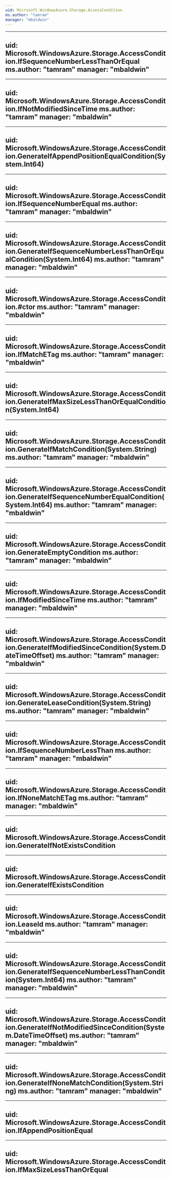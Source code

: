 ```yaml
---
uid: Microsoft.WindowsAzure.Storage.AccessCondition
ms.author: "tamram"
manager: "mbaldwin"
---
```


---
uid: Microsoft.WindowsAzure.Storage.AccessCondition.IfSequenceNumberLessThanOrEqual
ms.author: "tamram"
manager: "mbaldwin"
---

---
uid: Microsoft.WindowsAzure.Storage.AccessCondition.IfNotModifiedSinceTime
ms.author: "tamram"
manager: "mbaldwin"
---

---
uid: Microsoft.WindowsAzure.Storage.AccessCondition.GenerateIfAppendPositionEqualCondition(System.Int64)
---

---
uid: Microsoft.WindowsAzure.Storage.AccessCondition.IfSequenceNumberEqual
ms.author: "tamram"
manager: "mbaldwin"
---

---
uid: Microsoft.WindowsAzure.Storage.AccessCondition.GenerateIfSequenceNumberLessThanOrEqualCondition(System.Int64)
ms.author: "tamram"
manager: "mbaldwin"
---

---
uid: Microsoft.WindowsAzure.Storage.AccessCondition.#ctor
ms.author: "tamram"
manager: "mbaldwin"
---

---
uid: Microsoft.WindowsAzure.Storage.AccessCondition.IfMatchETag
ms.author: "tamram"
manager: "mbaldwin"
---

---
uid: Microsoft.WindowsAzure.Storage.AccessCondition.GenerateIfMaxSizeLessThanOrEqualCondition(System.Int64)
---

---
uid: Microsoft.WindowsAzure.Storage.AccessCondition.GenerateIfMatchCondition(System.String)
ms.author: "tamram"
manager: "mbaldwin"
---

---
uid: Microsoft.WindowsAzure.Storage.AccessCondition.GenerateIfSequenceNumberEqualCondition(System.Int64)
ms.author: "tamram"
manager: "mbaldwin"
---

---
uid: Microsoft.WindowsAzure.Storage.AccessCondition.GenerateEmptyCondition
ms.author: "tamram"
manager: "mbaldwin"
---

---
uid: Microsoft.WindowsAzure.Storage.AccessCondition.IfModifiedSinceTime
ms.author: "tamram"
manager: "mbaldwin"
---

---
uid: Microsoft.WindowsAzure.Storage.AccessCondition.GenerateIfModifiedSinceCondition(System.DateTimeOffset)
ms.author: "tamram"
manager: "mbaldwin"
---

---
uid: Microsoft.WindowsAzure.Storage.AccessCondition.GenerateLeaseCondition(System.String)
ms.author: "tamram"
manager: "mbaldwin"
---

---
uid: Microsoft.WindowsAzure.Storage.AccessCondition.IfSequenceNumberLessThan
ms.author: "tamram"
manager: "mbaldwin"
---

---
uid: Microsoft.WindowsAzure.Storage.AccessCondition.IfNoneMatchETag
ms.author: "tamram"
manager: "mbaldwin"
---

---
uid: Microsoft.WindowsAzure.Storage.AccessCondition.GenerateIfNotExistsCondition
---

---
uid: Microsoft.WindowsAzure.Storage.AccessCondition.GenerateIfExistsCondition
---

---
uid: Microsoft.WindowsAzure.Storage.AccessCondition.LeaseId
ms.author: "tamram"
manager: "mbaldwin"
---

---
uid: Microsoft.WindowsAzure.Storage.AccessCondition.GenerateIfSequenceNumberLessThanCondition(System.Int64)
ms.author: "tamram"
manager: "mbaldwin"
---

---
uid: Microsoft.WindowsAzure.Storage.AccessCondition.GenerateIfNotModifiedSinceCondition(System.DateTimeOffset)
ms.author: "tamram"
manager: "mbaldwin"
---

---
uid: Microsoft.WindowsAzure.Storage.AccessCondition.GenerateIfNoneMatchCondition(System.String)
ms.author: "tamram"
manager: "mbaldwin"
---

---
uid: Microsoft.WindowsAzure.Storage.AccessCondition.IfAppendPositionEqual
---

---
uid: Microsoft.WindowsAzure.Storage.AccessCondition.IfMaxSizeLessThanOrEqual
---
